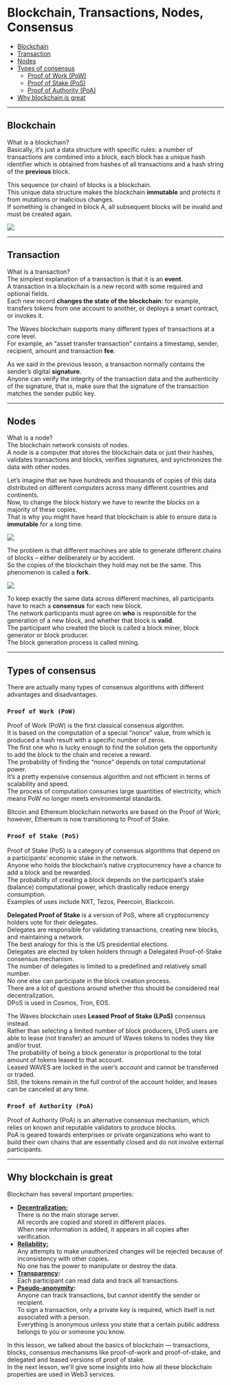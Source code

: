 # Blockchain, Transactions, Nodes, Consensus #

  - [Blockchain](#blockchain)
  - [Transaction](#transaction)
  - [Nodes](#nodes)
  - [Types of consensus](#types-of-consensus)
    - [Proof of Work (PoW)](#proof-of-work-pow)
    - [Proof of Stake (PoS)](#proof-of-stake-pos)
    - [Proof of Authority (PoA)](#proof-of-authority-poa)
  - [Why blockchain is great](#why-blockchain-is-great)

---

## Blockchain ##

What is a blockchain?<br>
Basically, it’s just a data structure with specific rules: a number of transactions are combined into a block, each block has a unique hash identifier which is obtained from hashes of all transactions and a hash string of the **previous** block.

This sequence (or chain) of blocks is a blockchain.<br>
This unique data structure makes the blockchain **immutable** and protects it from mutations or malicious changes.<br>
If something is changed in block A, all subsequent blocks will be invalid and must be created again.

![](./images/blockchain.png)

---

## Transaction ##

What is a transaction? <br>
The simplest explanation of a transaction is that it is an **event**.<br>
A transaction in a blockchain is a new record with some required and optional fields.<br>
Each new record **changes the state of the blockchain**: for example, transfers tokens from one account to another, or deploys a smart contract, or invokes it.

The Waves blockchain supports many different types of transactions at a core level.<br>
For example, an “asset transfer transaction” contains a timestamp, sender, recipient, amount and transaction **fee**.

As we said in the previous lesson, a transaction normally contains the sender’s digital **signature**.<br>
Anyone can verify the integrity of the transaction data and the authenticity of the signature, that is, make sure that the signature of the transaction matches the sender public key.

---

## Nodes ##

What is a node?<br>
The blockchain network consists of nodes.<br>
A node is a computer that stores the blockchain data or just their hashes, validates transactions and blocks, verifies signatures, and synchronizes the data with other nodes.<br>

Let’s imagine that we have hundreds and thousands of copies of this data distributed on different computers across many different countries and continents.<br>
Now, to change the block history we have to rewrite the blocks on a majority of these copies.<br>
That is why you might have heard that blockchain is able to ensure data is **immutable** for a long time.<br>

![](./images/nodes.png)

The problem is that different machines are able to generate different chains of blocks – either deliberately or by accident.<br>
So the copies of the blockchain they hold may not be the same. This phenomenon is called a **fork**.

![](./images/fork.png)

To keep exactly the same data across different machines, all participants have to reach a **consensus** for each new block.<br>
The network participants must agree on **who** is responsible for the generation of a new block, and whether that block is **valid**.<br>
The participant who created the block is called a block miner, block generator or block producer.<br>
The block generation process is called mining.<br>

---

## Types of consensus ##

There are actually many types of consensus algorithms with different advantages and disadvantages.<br>


### `Proof of Work (PoW)` ###

Proof of Work (PoW) is the first classical consensus algorithm.<br>
It is based on the computation of a special “nonce” value, from which is produced a hash result with a specific number of zeros.<br>
The first one who is lucky enough to find the solution gets the opportunity to add the block to the chain and receive a reward.<br>
The probability of finding the “nonce” depends on total computational power.<br>
It’s a pretty expensive consensus algorithm and not efficient in terms of scalability and speed.<br>
The process of computation consumes large quantities of electricity, which means PoW no longer meets environmental standards.<br>

Bitcoin and Ethereum blockchain networks are based on the Proof of Work; however, Ethereum is now transitioning to Proof of Stake.<br>

### `Proof of Stake (PoS)` ###

Proof of Stake (PoS) is a category of consensus algorithms that depend on a participants’ economic stake in the network.<br>
Anyone who holds the blockchain’s native cryptocurrency have a chance to add a block and be rewarded.<br>
The probability of creating a block depends on the participant’s stake (balance) computational power, which drastically reduce energy consumption.<br>
Examples of uses include NXT, Tezos, Peercoin, Blackcoin.<br>

**Delegated Proof of Stake** is a version of PoS, where all cryptocurrency holders vote for their delegates.<br>Delegates are responsible for validating transactions, creating new blocks, and maintaining a network.<br>
The best analogy for this is the US presidential elections.<br>
Delegates are elected by token holders through a Delegated Proof-of-Stake consensus mechanism.<br>
The number of delegates is limited to a predefined and relatively small number.<br>
No one else can participate in the block creation process.<br>
There are a lot of questions around whether this should be considered real decentralization.<br>
DPoS is used in Cosmos, Tron, EOS.<br>

The Waves blockchain uses **Leased Proof of Stake (LPoS)** consensus instead.<br>
Rather than selecting a limited number of block producers, LPoS users are able to lease (not transfer) an amount of Waves tokens to nodes they like and/or trust.<br>
The probability of being a block generator is proportional to the total amount of tokens leased to that account.<br>
Leased WAVES are locked in the user’s account and cannot be transferred or traded.<br>
Still, the tokens remain in the full control of the account holder, and leases can be canceled at any time.<br>

### `Proof of Authority (PoA)` ###

Proof of Authority (PoA) is an alternative consensus mechanism, which relies on known and reputable validators to produce blocks.<br>
PoA is geared towards enterprises or private organizations who want to build their own chains that are essentially closed and do not involve external participants.<br> 

---

## Why blockchain is great ##

Blockchain has several important properties:

- **<ins>Decentralization:</ins>**<br>
  There is no the main storage server.<br>
  All records are copied and stored in different places.<br>
  When new information is added, it appears in all copies after verification.<br>
- **<ins>Reliability:</ins>**<br>
  Any attempts to make unauthorized changes will be rejected because of inconsistency with other copies.<br>
  No one has the power to manipulate or destroy the data.<br>
- **<ins>Transparency</ins>:**<br>
  Each participant can read data and track all transactions.<br>
- **<ins>Pseudo-anonymity</ins>:**<br>
  Anyone can track transactions, but cannot identify the sender or recipient.<br>
  To sign a transaction, only a private key is required, which itself is not associated with a person.<br>
  Everything is anonymous unless you state that a certain public address belongs to you or someone you know.<br>

In this lesson, we talked about the basics of blockchain — transactions, blocks, consensus mechanisms like proof-of-work and proof-of-stake, and delegated and leased versions of proof of stake.<br>
In the next lesson, we'll give some insights into how all these blockchain properties are used in Web3 services.
